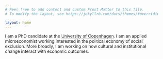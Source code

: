 ```yaml
---
# Feel free to add content and custom Front Matter to this file.
# To modify the layout, see https://jekyllrb.com/docs/themes/#overriding-theme-defaults

layout: home
---
```


I am a PhD candidate at the [University of Copenhagen](https://www.economics.ku.dk/staff/phd_kopi/?pure=en/persons/594488). 
I am an applied microeconomist working interested in the political economy of social exclusion. More broadly, I am working on how
cultural and institutional change interact with economic outcomes.